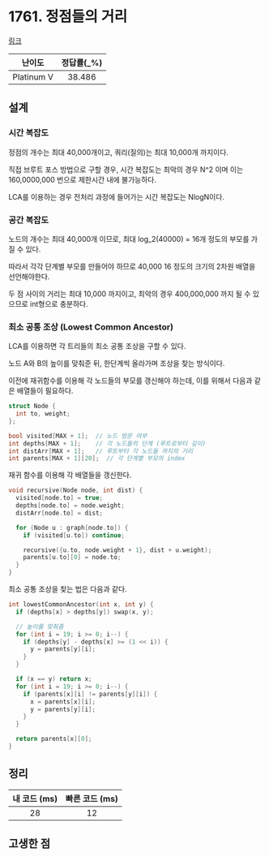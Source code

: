 # 1761. 정점들의 거리

[링크](https://www.acmicpc.net/problem/1761)

|   난이도   | 정답률(\_%) |
| :--------: | :---------: |
| Platinum V |   38.486    |

## 설계

### 시간 복잡도

정점의 개수는 최대 40,000개이고, 쿼리(질의)는 최대 10,000개 까지이다.

직접 브루트 포스 방법으로 구할 경우, 시간 복잡도는 최악의 경우 N^2 이며 이는 160,0000,000 번으로 제한시간 내에 불가능하다.

LCA를 이용하는 경우 전처리 과정에 들어가는 시간 복잡도는 NlogN이다.

### 공간 복잡도

노드의 개수는 최대 40,000개 이므로, 최대 log_2(40000) = 16개 정도의 부모를 가질 수 있다.

따라서 각각 단계별 부모를 만들어야 하므로 40,000 16 정도의 크기의 2차원 배열을 선언해야한다.

두 점 사이의 거리는 최대 10,000 까지이고, 최악의 경우 400,000,000 까지 될 수 있으므로 int형으로 충분하다.

### 최소 공통 조상 (Lowest Common Ancestor)

LCA를 이용하면 각 트리들의 최소 공통 조상을 구할 수 있다.

노드 A와 B의 높이를 맞춰준 뒤, 한단계씩 올라가며 조상을 찾는 방식이다.

이전에 재귀함수를 이용해 각 노드들의 부모를 갱신해야 하는데, 이를 위해서 다음과 같은 배열들이 필요하다.

```cpp
struct Node {
  int to, weight;
};

bool visited[MAX + 1];  // 노드 방문 여부
int depths[MAX + 1];    // 각 노드들의 단계 (루트로부터 깊이)
int distArr[MAX + 1];   // 루트부터 각 노드들 까지의 거리
int parents[MAX + 1][20];  // 각 단계별 부모의 index
```

재귀 함수를 이용해 각 배열들을 갱신한다.

```cpp
void recursive(Node node, int dist) {
  visited[node.to] = true;
  depths[node.to] = node.weight;
  distArr[node.to] = dist;

  for (Node u : graph[node.to]) {
    if (visited[u.to]) continue;

    recursive({u.to, node.weight + 1}, dist + u.weight);
    parents[u.to][0] = node.to;
  }
}
```

최소 공통 조상을 찾는 법은 다음과 같다.

```cpp
int lowestCommonAncestor(int x, int y) {
  if (depths[x] > depths[y]) swap(x, y);

  // 높이를 맞춰줌
  for (int i = 19; i >= 0; i--) {
    if (depths[y] - depths[x] >= (1 << i)) {
      y = parents[y][i];
    }
  }

  if (x == y) return x;
  for (int i = 19; i >= 0; i--) {
    if (parents[x][i] != parents[y][i]) {
      x = parents[x][i];
      y = parents[y][i];
    }
  }

  return parents[x][0];
}
```

## 정리

| 내 코드 (ms) | 빠른 코드 (ms) |
| :----------: | :------------: |
|      28      |       12       |

## 고생한 점
